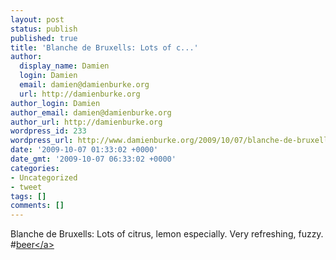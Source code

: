 ```yaml
---
layout: post
status: publish
published: true
title: 'Blanche de Bruxells: Lots of c...'
author:
  display_name: Damien
  login: Damien
  email: damien@damienburke.org
  url: http://damienburke.org
author_login: Damien
author_email: damien@damienburke.org
author_url: http://damienburke.org
wordpress_id: 233
wordpress_url: http://www.damienburke.org/2009/10/07/blanche-de-bruxells-lots-of-c/
date: '2009-10-07 01:33:02 +0000'
date_gmt: '2009-10-07 06:33:02 +0000'
categories:
- Uncategorized
- tweet
tags: []
comments: []
---
```

<p>Blanche de Bruxells: Lots of citrus, lemon especially. Very refreshing, fuzzy. #<a href="http:&#47;&#47;search.twitter.com&#47;search?q=%23beer" class="aktt_hashtag">beer<&#47;a></p>
